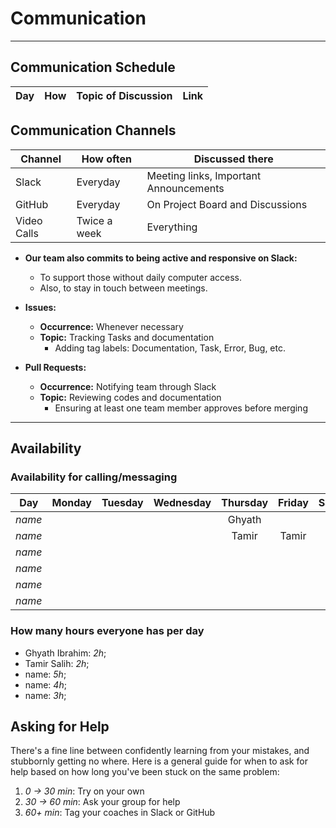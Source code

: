 <!--
    this template is for inspiration, feel free to change it however you like!

    Careful! be sure to protect your privacy when filling out this document
        everything you write here will be public
        so share only what you are comfortable sharing online
        you can share the rest in confidence with you group by another channel
-->

# Communication

---

## Communication Schedule

<!-- markdownlint-disable MD013 MD004 -->

| **Day**   | **How**      | **Topic of Discussion**                  | **Link**                                      |
|-----------|--------------|------------------------------------------|----------------------------------------------|

## Communication Channels

| **Channel**  | **How often**       | **Discussed there**                |
|--------------|---------------------|-------------------------------------|
| Slack        | Everyday            | Meeting links, Important Announcements |
| GitHub       | Everyday            | On Project Board and Discussions   |
| Video Calls  | Twice a week        | Everything                         |

+ **Our team also commits to being active and responsive on Slack:**  
  - To support those without daily computer access.  
  - Also, to stay in touch between meetings.  

+ **Issues:**
  - **Occurrence:** Whenever necessary  
  - **Topic:** Tracking Tasks and documentation  
    - Adding tag labels: Documentation, Task, Error, Bug, etc.  

+ **Pull Requests:**
  - **Occurrence:** Notifying team through Slack
  - **Topic:**  Reviewing codes and documentation  
    - Ensuring at least one team member approves before merging

---

## Availability

### Availability for calling/messaging

| Day    | Monday | Tuesday | Wednesday | Thursday | Friday | Saturday | Sunday |
| ------ | :----: | :-----: | :-------: | :------: | :----: | :------: | :----: |
| _name_ |        |         |           |   Ghyath |        |          | Ghyath |
| _name_ |        |         |           |    Tamir |Tamir   |   Tamir  |        |
| _name_ |        |         |           |          |        |          |        |
| _name_ |        |         |           |          |        |          |        |
| _name_ |        |         |           |          |        |          |        |
| _name_ |        |         |           |          |        |          |        |

### How many hours everyone has per day

- Ghyath Ibrahim: _2h_;
- Tamir Salih: _2h_;
- name: _5h_;
- name: _4h_;
- name: _3h_;

## Asking for Help

There's a fine line between confidently learning from your mistakes, and
stubbornly getting no where. Here is a general guide for when to ask for help
based on how long you've been stuck on the same problem:

1. _0 -> 30 min_: Try on your own
1. _30 -> 60 min_: Ask your group for help
1. _60+ min_: Tag your coaches in Slack or GitHub
